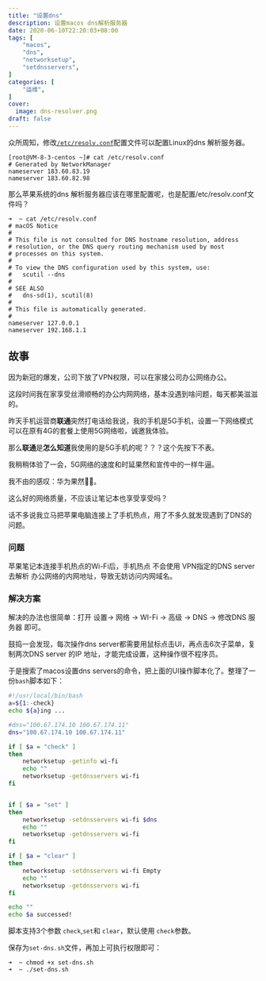 ```yaml
---
title: "设置dns"
description: 设置macos dns解析服务器
date: 2020-06-10T22:20:03+08:00
tags: [
    "macos",
    "dns",
    "networksetup",
    "setdnsservers",
]
categories: [
    "运维",
]
cover:
  image: dns-resolver.png
draft: false
---
```

众所周知，修改[`/etc/resolv.conf`](https://en.wikipedia.org/wiki/Resolv.conf)配置文件可以配置Linux的dns 解析服务器。
```shell
[root@VM-8-3-centos ~]# cat /etc/resolv.conf 
# Generated by NetworkManager
nameserver 183.60.83.19
nameserver 183.60.82.98
```

那么苹果系统的dns 解析服务器应该在哪里配置呢，也是配置/etc/resolv.conf文件吗？
```shell
➜  ~ cat /etc/resolv.conf 
# macOS Notice
#
# This file is not consulted for DNS hostname resolution, address
# resolution, or the DNS query routing mechanism used by most
# processes on this system.
#
# To view the DNS configuration used by this system, use:
#   scutil --dns
#
# SEE ALSO
#   dns-sd(1), scutil(8)
#
# This file is automatically generated.
#
nameserver 127.0.0.1
nameserver 192.168.1.1
```

## 故事

因为新冠的爆发，公司下放了VPN权限，可以在家接公司办公网络办公。

这段时间我在家享受丝滑顺畅的办公内网网络，基本没遇到啥问题，每天都美滋滋的。

昨天手机运营商**联通**突然打电话给我说，我的手机是5G手机，设置一下网络模式可以在原有4G的套餐上使用5G网络啦，诚邀我体验。

那么**联通**是**怎么知道**我使用的是5G手机的呢？？？这个先按下不表。

我稍稍体验了一会，5G网络的速度和时延果然和宣传中的一样牛逼。

我不由的感叹：华为果然🐂🍺。


这么好的网络质量，不应该让笔记本也享受享受吗？

话不多说我立马把苹果电脑连接上了手机热点，用了不多久就发现遇到了DNS的问题。

### 问题
苹果笔记本连接手机热点的Wi-Fi后，手机热点 不会使用 VPN指定的DNS server去解析 办公网络的内网地址，导致无妨访问内网域名。

### 解决方案
解决的办法也很简单：打开 设置-> 网络 -> WI-Fi -> 高级 -> DNS -> 修改DNS 服务器 即可。

鼓捣一会发现，每次操作dns server都需要用鼠标点击UI，再点击6次子菜单，复制两次DNS server 的IP 地址，才能完成设置，这种操作很不程序员。

于是搜索了macos设置dns servers的命令，把上面的UI操作脚本化了。整理了一份`bash`脚本如下：
```bash
#!/usr/local/bin/bash
a=${1:-check}
echo ${a}ing ...

#dns="100.67.174.10 100.67.174.11"
dns="100.67.174.10 100.67.174.11"

if [ $a = "check" ]
then
    networksetup -getinfo wi-fi
    echo ""
    networksetup -getdnsservers wi-fi
fi


if [ $a = "set" ]
then
    networksetup -setdnsservers wi-fi $dns
    echo ""
    networksetup -getdnsservers wi-fi
fi

if [ $a = "clear" ]
then
    networksetup -setdnsservers wi-fi Empty
    echo ""
    networksetup -getdnsservers wi-fi
fi

echo ""
echo $a successed!
```

脚本支持3个参数 `check`,`set`和 `clear`，默认使用 `check`参数。

保存为`set-dns.sh`文件，再加上可执行权限即可：
```shell
➜  ~ chmod +x set-dns.sh
➜  ~ ./set-dns.sh
```
